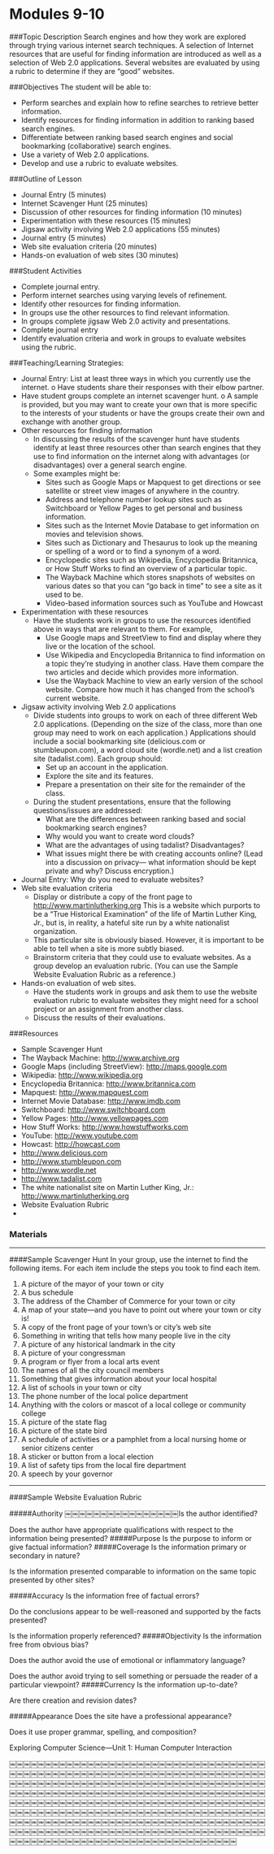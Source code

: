 # Modules 9-10

###Topic Description
Search engines and how they work are explored through trying various internet search techniques. A selection of Internet resources that are useful for finding information are introduced as well as a selection of Web 2.0 applications. Several websites are evaluated by using a rubric to determine if they are “good” websites.

###Objectives
The student will be able to:

- Perform searches and explain how to refine searches to retrieve better information.
- Identify resources for finding information in addition to ranking based search engines.
- Differentiate between ranking based search engines and social bookmarking (collaborative) search engines.
- Use a variety of Web 2.0 applications.
- Develop and use a rubric to evaluate websites.


###Outline of Lesson

- Journal Entry (5 minutes)
- Internet Scavenger Hunt (25 minutes)
- Discussion of other resources for finding information (10 minutes)
- Experimentation with these resources (15 minutes)
- Jigsaw activity involving Web 2.0 applications (55 minutes)
- Journal entry (5 minutes)
- Web site evaluation criteria (20 minutes)
- Hands-on evaluation of web sites (30 minutes)




###Student Activities
- Complete journal entry.
- Perform internet searches using varying levels of refinement.
- Identify other resources for finding information.
- In groups use the other resources to find relevant information.
- In groups complete jigsaw Web 2.0 activity and presentations.
- Complete journal entry
- Identify evaluation criteria and work in groups to evaluate websites using the rubric.

###Teaching/Learning Strategies:

- Journal Entry: List at least three ways in which you currently use the internet. o Have students share their responses with their elbow partner.
- Have student groups complete an internet scavenger hunt.
o A sample is provided, but you may want to create your own that is more specific to the interests of your
students or have the groups create their own and exchange with another group.
- Other resources for finding information
    - In discussing the results of the scavenger hunt have students identify at least three resources other than search engines that they use to find information on the internet along with advantages (or disadvantages) over a general search engine.
    - Some examples might be:
        - Sites such as Google Maps or Mapquest to get directions or see satellite or street view images of
anywhere in the country.
        - Address and telephone number lookup sites such as Switchboard or Yellow Pages to get
personal and business information.
        - Sites such as the Internet Movie Database to get information on movies and television shows.
        - Sites such as Dictionary and Thesaurus to look up the meaning or spelling of a word or to find a
synonym of a word.
        - Encyclopedic sites such as Wikipedia, Encyclopedia Britannica, or How Stuff Works to find an
overview of a particular topic.
        - The Wayback Machine which stores snapshots of websites on various dates so that you can “go
back in time” to see a site as it used to be.
        - Video-based information sources such as YouTube and Howcast
- Experimentation with these resources
    - Have the students work in groups to use the resources identified above in ways that are relevant to
them. For example,
        - Use Google maps and StreetView to find and display where they live or the location of the
school.
        - Use Wikipedia and Encyclopedia Britannica to find information on a topic they’re studying in
another class. Have them compare the two articles and decide which provides more
information.
        - Use the Wayback Machine to view an early version of the school website. Compare how much
it has changed from the school’s current website.
- Jigsaw activity involving Web 2.0 applications
    - Divide students into groups to work on each of three different Web 2.0 applications. (Depending on the size of the class, more than one group may need to work on each application.) Applications should include a social bookmarking site (delicious.com or stumbleupon.com), a word cloud site (wordle.net) and a list creation site (tadalist.com). Each group should:
        - Set up an account in the application.
        - Explore the site and its features.
        - Prepare a presentation on their site for the remainder of the class.
    - During the student presentations, ensure that the following questions/issues are addressed:
        - What are the differences between ranking based and social bookmarking search engines?
        - Why would you want to create word clouds?
        - What are the advantages of using tadalist? Disadvantages?
        - What issues might there be with creating accounts online? (Lead into a discussion on privacy—
what information should be kept private and why? Discuss encryption.)
- Journal Entry: Why do you need to evaluate websites?
- Web site evaluation criteria
    - Display or distribute a copy of the front page to http://www.martinlutherking.org This is a website
which purports to be a “True Historical Examination” of the life of Martin Luther King, Jr., but is, in
reality, a hateful site run by a white nationalist organization.
    - This particular site is obviously biased. However, it is important to be able to tell when a site is more
subtly biased.
    - Brainstorm criteria that they could use to evaluate websites. As a group develop an evaluation rubric.
(You can use the Sample Website Evaluation Rubric as a reference.)
- Hands-on evaluation of web sites.
    - Have the students work in groups and ask them to use the website evaluation rubric to evaluate websites they might need for a school project or an assignment from another class.
    - Discuss the results of their evaluations.

###Resources

- Sample Scavenger Hunt
- The Wayback Machine: http://www.archive.org
- Google Maps (including StreetView): http://maps.google.com
- Wikipedia: http://www.wikipedia.org
- Encyclopedia Britannica: http://www.britannica.com
- Mapquest: http://www.mapquest.com
- Internet Movie Database: http://www.imdb.com
- Switchboard: http://www.switchboard.com
- Yellow Pages: http://www.yellowpages.com
- How Stuff Works: http://www.howstuffworks.com
- YouTube: http://www.youtube.com
- Howcast: http://howcast.com
- http://www.delicious.com
- http://www.stumbleupon.com
- http://www.wordle.net
- http://www.tadalist.com
- The white nationalist site on Martin Luther King, Jr.:
http://www.martinlutherking.org
- Website Evaluation Rubric
-

### Materials
---
####Sample Scavenger Hunt
In your group, use the internet to find the following items. For each item include the steps you took to find each item.

1. A picture of the mayor of your town or city
1. A bus schedule
1. The address of the Chamber of Commerce for your town or city
1. A map of your state—and you have to point out where your town or city is!
1. A copy of the front page of your town’s or city’s web site
1. Something in writing that tells how many people live in the city
1. A picture of any historical landmark in the city
1. A picture of your congressman
1. A program or flyer from a local arts event
1. The names of all the city council members
1. Something that gives information about your local hospital
1. A list of schools in your town or city
1. The phone number of the local police department
1. Anything with the colors or mascot of a local college or community college
1. A picture of the state flag
1. A picture of the state bird
1. A schedule of activities or a pamphlet from a local nursing home or senior citizens center
1. A sticker or button from a local election
1. A list of safety tips from the local fire department
1. A speech by your governor

---
####Sample Website Evaluation Rubric

#####Authority
￼￼￼￼￼￼￼￼￼￼￼￼￼￼￼￼Is the author identified?

Does the author have appropriate qualifications with respect to the information being presented?
#####Purpose
Is the purpose to inform or give factual information?
#####Coverage
Is the information primary or secondary in nature?

Is the information presented comparable to information on the same topic presented by other sites?

#####Accuracy
Is the information free of factual errors?

Do the conclusions appear to be well-reasoned and supported by the facts presented?

Is the information properly referenced?
#####Objectivity
Is the information free from obvious bias?

Does the author avoid the use of emotional or inflammatory language?

Does the author avoid trying to sell something or persuade the reader of a particular viewpoint?
#####Currency
Is the information up-to-date?

Are there creation and revision dates?

#####Appearance
Does the site have a professional appearance?

Does it use proper grammar, spelling, and composition?

Exploring Computer Science—Unit 1: Human Computer Interaction

￼￼￼￼￼￼￼￼￼￼￼￼￼￼￼￼￼￼￼￼￼￼￼￼￼￼￼￼￼￼￼￼￼￼￼￼￼￼￼￼￼￼￼￼￼￼￼￼￼￼￼￼￼￼￼￼￼￼￼￼￼￼￼￼￼￼￼￼￼￼￼￼￼￼￼￼￼￼￼￼￼￼￼￼￼￼￼￼￼￼￼￼￼￼￼￼￼￼￼￼￼￼￼￼￼￼￼￼￼￼￼￼￼￼￼￼￼￼￼￼￼￼￼￼￼￼￼￼￼￼￼￼￼￼￼￼￼￼￼￼￼￼￼￼￼￼￼￼￼￼￼￼￼￼￼￼￼￼￼￼￼￼￼￼￼￼￼￼￼￼￼￼￼￼￼￼￼￼￼￼￼￼￼￼￼￼￼￼￼￼￼￼￼￼￼￼￼￼￼￼￼￼￼￼￼￼￼￼￼￼￼￼￼￼￼￼￼￼￼￼￼￼￼￼￼￼￼￼￼￼￼￼￼￼￼￼￼￼￼￼￼￼￼￼￼￼￼￼￼￼￼￼￼￼￼￼￼￼￼￼￼￼￼￼￼￼￼￼￼￼￼￼￼￼￼￼￼￼￼￼￼￼￼￼￼￼￼￼￼￼￼￼￼￼￼￼￼￼￼￼￼￼￼￼￼￼￼￼￼￼￼￼￼￼￼￼￼￼￼￼
